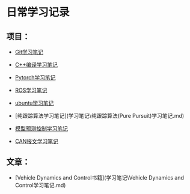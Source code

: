 # 日常学习记录

## 项目：

- [Git学习笔记](学习笔记\Git学习笔记.md)

- [C++编译学习笔记](学习笔记\C++编译学习笔记.md)

- [Pytorch学习笔记](学习笔记\Pytorch学习笔记.md)

- [ROS学习笔记](学习笔记\ROS学习笔记.md)

- [ubuntu学习笔记](学习笔记\ubuntu基本命令学习笔记.md)

- [纯跟踪算法学习笔记](学习笔记\纯跟踪算法(Pure Pursuit)学习笔记.md)

- [模型预测控制学习笔记](学习笔记\模型预测控制(MPC)学习笔记.md)
- [CAN报文学习笔记](学习笔记\CAN学习笔记.md)





## 文章：

- [Vehicle Dynamics and Control书籍](学习笔记\Vehicle Dynamics and Control学习笔记.md)
